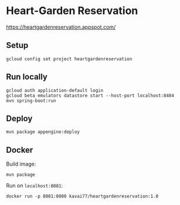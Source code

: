 # Heart-Garden Reservation
https://heartgardenreservation.appspot.com/

## Setup
```
gcloud config set project heartgardenreservation
```

## Run locally
```
gcloud auth application-default login
gcloud beta emulators datastore start --host-port localhost:8484
mvn spring-boot:run
```

## Deploy
```
mvn package appengine:deploy
```

## Docker
Build image:
```
mvn package
```
Run on `localhost:8081`:
```
docker run -p 8081:8080 kavai77/heartgardenreservation:1.0
```
